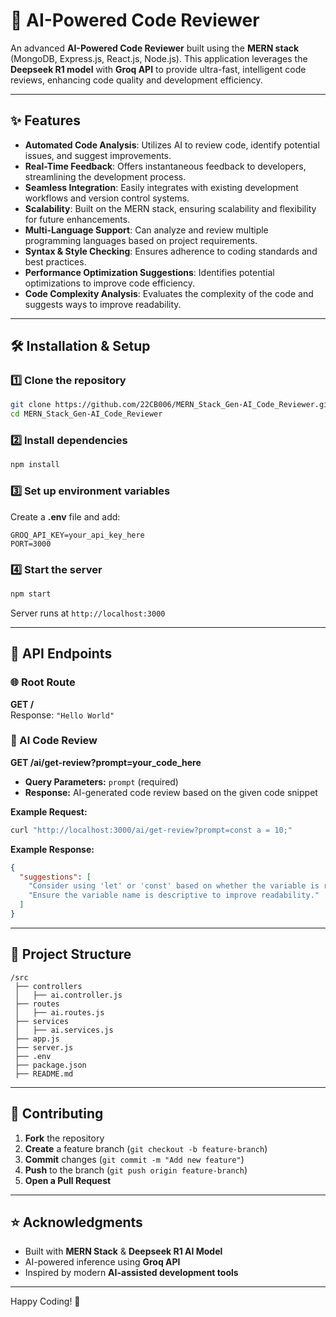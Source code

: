 
#  🤖  AI-Powered Code Reviewer

An advanced **AI-Powered Code Reviewer** built using the **MERN stack** (MongoDB, Express.js, React.js, Node.js). This application leverages the **Deepseek R1 model** with **Groq API** to provide ultra-fast, intelligent code reviews, enhancing code quality and development efficiency.

---

## ✨ Features

- **Automated Code Analysis**: Utilizes AI to review code, identify potential issues, and suggest improvements.
- **Real-Time Feedback**: Offers instantaneous feedback to developers, streamlining the development process.
- **Seamless Integration**: Easily integrates with existing development workflows and version control systems.
- **Scalability**: Built on the MERN stack, ensuring scalability and flexibility for future enhancements.
- **Multi-Language Support**: Can analyze and review multiple programming languages based on project requirements.
- **Syntax & Style Checking**: Ensures adherence to coding standards and best practices.
- **Performance Optimization Suggestions**: Identifies potential optimizations to improve code efficiency.
- **Code Complexity Analysis**: Evaluates the complexity of the code and suggests ways to improve readability.

---

## 🛠 Installation & Setup

### 1️⃣ Clone the repository

```sh
git clone https://github.com/22CB006/MERN_Stack_Gen-AI_Code_Reviewer.git
cd MERN_Stack_Gen-AI_Code_Reviewer
```

### 2️⃣ Install dependencies

```sh
npm install
```

### 3️⃣ Set up environment variables

Create a **.env** file and add:

```
GROQ_API_KEY=your_api_key_here
PORT=3000
```

### 4️⃣ Start the server

```sh
npm start
```

Server runs at `http://localhost:3000`

---

## 🎯 API Endpoints

### 🌐 Root Route

**GET /**  
Response: `"Hello World"`

### 🤖 AI Code Review

**GET /ai/get-review?prompt=your_code_here**

- **Query Parameters:** `prompt` (required)
- **Response:** AI-generated code review based on the given code snippet

**Example Request:**
```sh
curl "http://localhost:3000/ai/get-review?prompt=const a = 10;"
```

**Example Response:**
```json
{
  "suggestions": [
    "Consider using 'let' or 'const' based on whether the variable is reassigned.",
    "Ensure the variable name is descriptive to improve readability."
  ]
}
```

---

## 📂 Project Structure

```
/src
 ├── controllers
 │   ├── ai.controller.js
 ├── routes
 │   ├── ai.routes.js
 ├── services
 │   ├── ai.services.js
 ├── app.js
 ├── server.js
 ├── .env
 ├── package.json
 ├── README.md
```

---

## 🤝 Contributing

1. **Fork** the repository
2. **Create** a feature branch (`git checkout -b feature-branch`)
3. **Commit** changes (`git commit -m "Add new feature"`)
4. **Push** to the branch (`git push origin feature-branch`)
5. **Open a Pull Request**

---

## ⭐ Acknowledgments

- Built with **MERN Stack** & **Deepseek R1 AI Model**
- AI-powered inference using **Groq API**
- Inspired by modern **AI-assisted development tools**

---

Happy Coding! 🎉 
